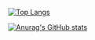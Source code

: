 [![Top Langs](https://github-readme-stats.vercel.app/api/top-langs/?username=suri-dev-data&layout=compact)](https://github.com/anuraghazra/github-readme-stats)

[![Anurag's GitHub stats](https://github-readme-stats.vercel.app/api?username=suri-dev-data)](https://github.com/anuraghazra/github-readme-stats)


